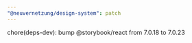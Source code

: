 ```yaml
---
"@neuvernetzung/design-system": patch
---
```


chore(deps-dev): bump @storybook/react from 7.0.18 to 7.0.23
